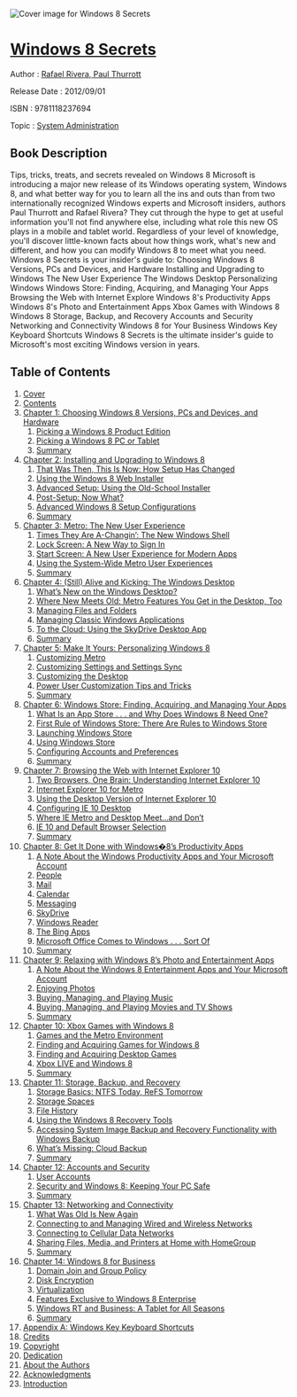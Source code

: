 ![Cover image for Windows 8 Secrets](https://imgdetail.ebookreading.net/cover/cover/system_admin/EB9781118237694.jpg)

[Windows 8 Secrets](https://ebookreading.net/view/book/Windows+8+Secrets-EB9781118237694_1.html "Windows 8 Secrets")
====================================================================================================================

Author : [Rafael Rivera](https://ebookreading.net/search/author/Rafael+Rivera),[ Paul Thurrott](https://ebookreading.net/search/author/+Paul+Thurrott)

Release Date : 2012/09/01

ISBN : 9781118237694

Topic : [System Administration](https://ebookreading.net/search/category/system-administration)

Book Description
-----------------

Tips, tricks, treats, and secrets revealed on Windows 8
Microsoft is introducing a major new release of its Windows operating system, Windows 8, and what better way for you to learn all the ins and outs than from two internationally recognized Windows experts and Microsoft insiders, authors Paul Thurrott and Rafael Rivera? They cut through the hype to get at useful information you'll not find anywhere else, including what role this new OS plays in a mobile and tablet world.
Regardless of your level of knowledge, you'll discover little-known facts about how things work, what's new and different, and how you can modify Windows 8 to meet what you need.
Windows 8 Secrets is your insider's guide to:
Choosing Windows 8 Versions, PCs and Devices, and Hardware
Installing and Upgrading to Windows
The New User Experience
The Windows Desktop
Personalizing Windows
Windows Store: Finding, Acquiring, and Managing Your Apps
Browsing the Web with Internet Explore
Windows 8's Productivity Apps
Windows 8's Photo and Entertainment Apps
Xbox Games with Windows 8
Windows 8 Storage, Backup, and Recovery
Accounts and Security
Networking and Connectivity
Windows 8 for Your Business
Windows Key Keyboard Shortcuts
Windows 8 Secrets is the ultimate insider's guide to Microsoft's most exciting Windows version in years.
              
Table of Contents
-----------------

1. [Cover](https://ebookreading.net/view/book/Windows+8+Secrets-EB9781118237694_1.html)
1. [Contents](https://ebookreading.net/view/book/Windows+8+Secrets-EB9781118237694_2.html)
1. [Chapter 1: Choosing Windows 8 Versions, PCs and Devices, and Hardware](https://ebookreading.net/view/book/Windows+8+Secrets-EB9781118237694_4.html)
    1. [Picking a Windows 8 Product Edition](https://ebookreading.net/view/book/Windows+8+Secrets-EB9781118237694_4.html#c01-anchor-1)
    1. [Picking a Windows 8 PC or Tablet](https://ebookreading.net/view/book/Windows+8+Secrets-EB9781118237694_4.html#c01-anchor-2)
    1. [Summary](https://ebookreading.net/view/book/Windows+8+Secrets-EB9781118237694_4.html#c01-anchor-3)
1. [Chapter 2: Installing and Upgrading to Windows 8](https://ebookreading.net/view/book/Windows+8+Secrets-EB9781118237694_5.html)
    1. [That Was Then, This Is Now: How Setup Has Changed](https://ebookreading.net/view/book/Windows+8+Secrets-EB9781118237694_5.html#c02-anchor-1)
    1. [Using the Windows 8 Web Installer](https://ebookreading.net/view/book/Windows+8+Secrets-EB9781118237694_5.html#c02-anchor-2)
    1. [Advanced Setup: Using the Old-School Installer](https://ebookreading.net/view/book/Windows+8+Secrets-EB9781118237694_5.html#c02-anchor-3)
    1. [Post-Setup: Now What?](https://ebookreading.net/view/book/Windows+8+Secrets-EB9781118237694_5.html#c02-anchor-4)
    1. [Advanced Windows 8 Setup Configurations](https://ebookreading.net/view/book/Windows+8+Secrets-EB9781118237694_5.html#c02-anchor-5)
    1. [Summary](https://ebookreading.net/view/book/Windows+8+Secrets-EB9781118237694_5.html#c02-anchor-6)
1. [Chapter 3: Metro: The New User Experience](https://ebookreading.net/view/book/Windows+8+Secrets-EB9781118237694_6.html)
    1. [Times They Are A-Changin’: The New Windows Shell](https://ebookreading.net/view/book/Windows+8+Secrets-EB9781118237694_6.html#c03-anchor-1)
    1. [Lock Screen: A New Way to Sign In](https://ebookreading.net/view/book/Windows+8+Secrets-EB9781118237694_6.html#c03-anchor-2)
    1. [Start Screen: A New User Experience for Modern Apps](https://ebookreading.net/view/book/Windows+8+Secrets-EB9781118237694_6.html#c03-anchor-3)
    1. [Using the System-Wide Metro User Experiences](https://ebookreading.net/view/book/Windows+8+Secrets-EB9781118237694_6.html#c03-anchor-4)
    1. [Summary](https://ebookreading.net/view/book/Windows+8+Secrets-EB9781118237694_6.html#c03-anchor-5)
1. [Chapter 4: (Still) Alive and Kicking: The Windows Desktop](https://ebookreading.net/view/book/Windows+8+Secrets-EB9781118237694_7.html)
    1. [What’s New on the Windows Desktop?](https://ebookreading.net/view/book/Windows+8+Secrets-EB9781118237694_7.html#c04-anchor-1)
    1. [Where New Meets Old: Metro Features You Get in the Desktop, Too](https://ebookreading.net/view/book/Windows+8+Secrets-EB9781118237694_7.html#c04-anchor-2)
    1. [Managing Files and Folders](https://ebookreading.net/view/book/Windows+8+Secrets-EB9781118237694_7.html#c04-anchor-3)
    1. [Managing Classic Windows Applications](https://ebookreading.net/view/book/Windows+8+Secrets-EB9781118237694_7.html#c04-anchor-4)
    1. [To the Cloud: Using the SkyDrive Desktop App](https://ebookreading.net/view/book/Windows+8+Secrets-EB9781118237694_7.html#c04-anchor-5)
    1. [Summary](https://ebookreading.net/view/book/Windows+8+Secrets-EB9781118237694_7.html#c04-anchor-6)
1. [Chapter 5: Make It Yours: Personalizing Windows 8](https://ebookreading.net/view/book/Windows+8+Secrets-EB9781118237694_8.html)
    1. [Customizing Metro](https://ebookreading.net/view/book/Windows+8+Secrets-EB9781118237694_8.html#c05-anchor-1)
    1. [Customizing Settings and Settings Sync](https://ebookreading.net/view/book/Windows+8+Secrets-EB9781118237694_8.html#c05-anchor-2)
    1. [Customizing the Desktop](https://ebookreading.net/view/book/Windows+8+Secrets-EB9781118237694_8.html#c05-anchor-3)
    1. [Power User Customization Tips and Tricks](https://ebookreading.net/view/book/Windows+8+Secrets-EB9781118237694_8.html#c05-anchor-4)
    1. [Summary](https://ebookreading.net/view/book/Windows+8+Secrets-EB9781118237694_8.html#c05-anchor-5)
1. [Chapter 6: Windows Store: Finding, Acquiring, and Managing Your Apps](https://ebookreading.net/view/book/Windows+8+Secrets-EB9781118237694_9.html)
    1. [What Is an App Store . . . and Why Does Windows 8 Need One?](https://ebookreading.net/view/book/Windows+8+Secrets-EB9781118237694_9.html#c06-anchor-1)
    1. [First Rule of Windows Store: There Are Rules to Windows Store](https://ebookreading.net/view/book/Windows+8+Secrets-EB9781118237694_9.html#c06-anchor-2)
    1. [Launching Windows Store](https://ebookreading.net/view/book/Windows+8+Secrets-EB9781118237694_9.html#c06-anchor-3)
    1. [Using Windows Store](https://ebookreading.net/view/book/Windows+8+Secrets-EB9781118237694_9.html#c06-anchor-4)
    1. [Configuring Accounts and Preferences](https://ebookreading.net/view/book/Windows+8+Secrets-EB9781118237694_9.html#c06-anchor-5)
    1. [Summary](https://ebookreading.net/view/book/Windows+8+Secrets-EB9781118237694_9.html#c06-anchor-6)
1. [Chapter 7: Browsing the Web with Internet Explorer 10](https://ebookreading.net/view/book/Windows+8+Secrets-EB9781118237694_10.html)
    1. [Two Browsers, One Brain: Understanding Internet Explorer 10](https://ebookreading.net/view/book/Windows+8+Secrets-EB9781118237694_10.html#c07-anchor-1)
    1. [Internet Explorer 10 for Metro](https://ebookreading.net/view/book/Windows+8+Secrets-EB9781118237694_10.html#c07-anchor-2)
    1. [Using the Desktop Version of Internet Explorer 10](https://ebookreading.net/view/book/Windows+8+Secrets-EB9781118237694_10.html#c07-anchor-3)
    1. [Configuring IE 10 Desktop](https://ebookreading.net/view/book/Windows+8+Secrets-EB9781118237694_10.html#c07-anchor-4)
    1. [Where IE Metro and Desktop Meet...and Don’t](https://ebookreading.net/view/book/Windows+8+Secrets-EB9781118237694_10.html#c07-anchor-5)
    1. [IE 10 and Default Browser Selection](https://ebookreading.net/view/book/Windows+8+Secrets-EB9781118237694_10.html#c07-anchor-6)
    1. [Summary](https://ebookreading.net/view/book/Windows+8+Secrets-EB9781118237694_10.html#c07-anchor-7)
1. [Chapter 8: Get It Done with Windows�8’s Productivity Apps](https://ebookreading.net/view/book/Windows+8+Secrets-EB9781118237694_11.html)
    1. [A Note About the Windows Productivity Apps and Your Microsoft Account](https://ebookreading.net/view/book/Windows+8+Secrets-EB9781118237694_11.html#c08-anchor-1)
    1. [People](https://ebookreading.net/view/book/Windows+8+Secrets-EB9781118237694_11.html#c08-anchor-2)
    1. [Mail](https://ebookreading.net/view/book/Windows+8+Secrets-EB9781118237694_11.html#c08-anchor-3)
    1. [Calendar](https://ebookreading.net/view/book/Windows+8+Secrets-EB9781118237694_11.html#c08-anchor-4)
    1. [Messaging](https://ebookreading.net/view/book/Windows+8+Secrets-EB9781118237694_11.html#c08-anchor-5)
    1. [SkyDrive](https://ebookreading.net/view/book/Windows+8+Secrets-EB9781118237694_11.html#c08-anchor-6)
    1. [Windows Reader](https://ebookreading.net/view/book/Windows+8+Secrets-EB9781118237694_11.html#c08-anchor-7)
    1. [The Bing Apps](https://ebookreading.net/view/book/Windows+8+Secrets-EB9781118237694_11.html#c08-anchor-8)
    1. [Microsoft Office Comes to Windows . . . Sort Of](https://ebookreading.net/view/book/Windows+8+Secrets-EB9781118237694_11.html#c08-anchor-9)
    1. [Summary](https://ebookreading.net/view/book/Windows+8+Secrets-EB9781118237694_11.html#c08-anchor-10)
1. [Chapter 9: Relaxing with Windows 8’s Photo and Entertainment Apps](https://ebookreading.net/view/book/Windows+8+Secrets-EB9781118237694_12.html)
    1. [A Note About the Windows 8 Entertainment Apps and Your Microsoft Account](https://ebookreading.net/view/book/Windows+8+Secrets-EB9781118237694_12.html#c09-anchor-1)
    1. [Enjoying Photos](https://ebookreading.net/view/book/Windows+8+Secrets-EB9781118237694_12.html#c09-anchor-2)
    1. [Buying, Managing, and Playing Music](https://ebookreading.net/view/book/Windows+8+Secrets-EB9781118237694_12.html#c09-anchor-3)
    1. [Buying, Managing, and Playing Movies and TV Shows](https://ebookreading.net/view/book/Windows+8+Secrets-EB9781118237694_12.html#c09-anchor-4)
    1. [Summary](https://ebookreading.net/view/book/Windows+8+Secrets-EB9781118237694_12.html#c09-anchor-5)
1. [Chapter 10: Xbox Games with Windows 8](https://ebookreading.net/view/book/Windows+8+Secrets-EB9781118237694_13.html)
    1. [Games and the Metro Environment](https://ebookreading.net/view/book/Windows+8+Secrets-EB9781118237694_13.html#c10-anchor-1)
    1. [Finding and Acquiring Games for Windows 8](https://ebookreading.net/view/book/Windows+8+Secrets-EB9781118237694_13.html#c10-anchor-2)
    1. [Finding and Acquiring Desktop Games](https://ebookreading.net/view/book/Windows+8+Secrets-EB9781118237694_13.html#c10-anchor-3)
    1. [Xbox LIVE and Windows 8](https://ebookreading.net/view/book/Windows+8+Secrets-EB9781118237694_13.html#c10-anchor-4)
    1. [Summary](https://ebookreading.net/view/book/Windows+8+Secrets-EB9781118237694_13.html#c10-anchor-5)
1. [Chapter 11: Storage, Backup, and Recovery](https://ebookreading.net/view/book/Windows+8+Secrets-EB9781118237694_14.html)
    1. [Storage Basics: NTFS Today, ReFS Tomorrow](https://ebookreading.net/view/book/Windows+8+Secrets-EB9781118237694_14.html#c11-anchor-1)
    1. [Storage Spaces](https://ebookreading.net/view/book/Windows+8+Secrets-EB9781118237694_14.html#c11-anchor-2)
    1. [File History](https://ebookreading.net/view/book/Windows+8+Secrets-EB9781118237694_14.html#c11-anchor-3)
    1. [Using the Windows 8 Recovery Tools](https://ebookreading.net/view/book/Windows+8+Secrets-EB9781118237694_14.html#c11-anchor-4)
    1. [Accessing System Image Backup and Recovery Functionality with Windows Backup](https://ebookreading.net/view/book/Windows+8+Secrets-EB9781118237694_14.html#c11-anchor-5)
    1. [What’s Missing: Cloud Backup](https://ebookreading.net/view/book/Windows+8+Secrets-EB9781118237694_14.html#c11-anchor-6)
    1. [Summary](https://ebookreading.net/view/book/Windows+8+Secrets-EB9781118237694_14.html#c11-anchor-7)
1. [Chapter 12: Accounts and Security](https://ebookreading.net/view/book/Windows+8+Secrets-EB9781118237694_15.html)
    1. [User Accounts](https://ebookreading.net/view/book/Windows+8+Secrets-EB9781118237694_15.html#c12-anchor-1)
    1. [Security and Windows 8: Keeping Your PC Safe](https://ebookreading.net/view/book/Windows+8+Secrets-EB9781118237694_15.html#c12-anchor-2)
    1. [Summary](https://ebookreading.net/view/book/Windows+8+Secrets-EB9781118237694_15.html#c12-anchor-3)
1. [Chapter 13: Networking and Connectivity](https://ebookreading.net/view/book/Windows+8+Secrets-EB9781118237694_16.html)
    1. [What Was Old Is New Again](https://ebookreading.net/view/book/Windows+8+Secrets-EB9781118237694_16.html#c13-anchor-1)
    1. [Connecting to and Managing Wired and Wireless Networks](https://ebookreading.net/view/book/Windows+8+Secrets-EB9781118237694_16.html#c13-anchor-2)
    1. [Connecting to Cellular Data Networks](https://ebookreading.net/view/book/Windows+8+Secrets-EB9781118237694_16.html#c13-anchor-3)
    1. [Sharing Files, Media, and Printers at Home with HomeGroup](https://ebookreading.net/view/book/Windows+8+Secrets-EB9781118237694_16.html#c13-anchor-4)
    1. [Summary](https://ebookreading.net/view/book/Windows+8+Secrets-EB9781118237694_16.html#c13-anchor-5)
1. [Chapter 14: Windows 8 for Business](https://ebookreading.net/view/book/Windows+8+Secrets-EB9781118237694_17.html)
    1. [Domain Join and Group Policy](https://ebookreading.net/view/book/Windows+8+Secrets-EB9781118237694_17.html#c14-anchor-1)
    1. [Disk Encryption](https://ebookreading.net/view/book/Windows+8+Secrets-EB9781118237694_17.html#c14-anchor-2)
    1. [Virtualization](https://ebookreading.net/view/book/Windows+8+Secrets-EB9781118237694_17.html#c14-anchor-3)
    1. [Features Exclusive to Windows 8 Enterprise](https://ebookreading.net/view/book/Windows+8+Secrets-EB9781118237694_17.html#c14-anchor-4)
    1. [Windows RT and Business: A Tablet for All Seasons](https://ebookreading.net/view/book/Windows+8+Secrets-EB9781118237694_17.html#c14-anchor-5)
    1. [Summary](https://ebookreading.net/view/book/Windows+8+Secrets-EB9781118237694_17.html#c14-anchor-6)
1. [Appendix A: Windows Key Keyboard Shortcuts](https://ebookreading.net/view/book/Windows+8+Secrets-EB9781118237694_18.html)
1. [Credits](https://ebookreading.net/view/book/Windows+8+Secrets-EB9781118237694_19.html)
1. [Copyright](https://ebookreading.net/view/book/Windows+8+Secrets-EB9781118237694_20.html)
1. [Dedication](https://ebookreading.net/view/book/Windows+8+Secrets-EB9781118237694_21.html)
1. [About the Authors](https://ebookreading.net/view/book/Windows+8+Secrets-EB9781118237694_22.html)
1. [Acknowledgments](https://ebookreading.net/view/book/Windows+8+Secrets-EB9781118237694_23.html)
1. [Introduction](https://ebookreading.net/view/book/Windows+8+Secrets-EB9781118237694_24.html)

